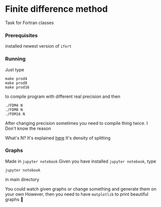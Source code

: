 # Finite difference method

Task for Fortran classes


### Prerequisites

installed newest version of `ifort`


### Running

Just type

```
make prod4
make prod8
make prod16
```
to compile program with different real precision
and then
```
./FDM4 N
./FDM8 N
./FDM16 N
```

After changing precision sometimes you need to compile thing twice. I Don't know the reason

What's N? It's explained [here](http://home.agh.edu.pl/~macwozni/fort/projekt1.pdf)
It's density of splitting

### Graphs
Made in `jupyter notebook`
Given you have installed `jupyter notebook`, type 
```
jupyter notebook
```
in main directory

You could watch given graphs or change something and generate them on your own
However, then you need to have `matplotlib` to print beautiful graphs :tada:



